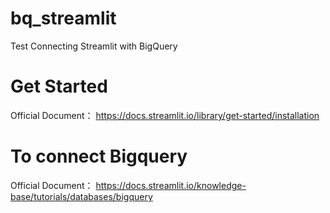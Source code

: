 # bq_streamlit
Test Connecting Streamlit with BigQuery

# Get Started
Official Document： https://docs.streamlit.io/library/get-started/installation

# To connect Bigquery
Official Document： https://docs.streamlit.io/knowledge-base/tutorials/databases/bigquery